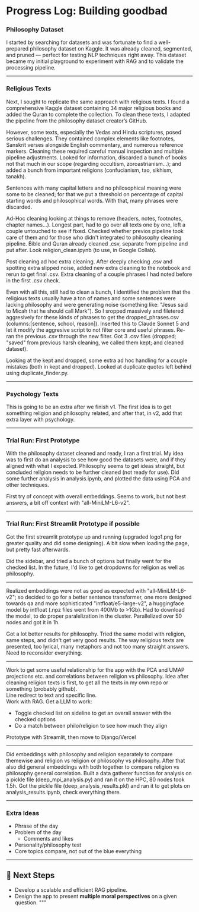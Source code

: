 # Progress Log: Building **goodbad**



### Philosophy Dataset

I started by searching for datasets and was fortunate to find a well-prepared philosophy dataset on Kaggle. It was already cleaned, segmented, and pruned — perfect for testing NLP techniques right away. This dataset became my initial playground to experiment with RAG and to validate the processing pipeline.

---

### Religious Texts

Next, I sought to replicate the same approach with religious texts. I found a comprehensive Kaggle dataset containing 34 major religious books and added the Quran to complete the collection. To clean these texts, I adapted the pipeline from the philosophy dataset creator’s GitHub.  

However, some texts, especially the Vedas and Hindu scriptures, posed serious challenges. They contained complex elements like footnotes, Sanskrit verses alongside English commentary, and numerous reference markers. Cleaning these required careful manual inspection and multiple pipeline adjustments. Looked for information, discarded a bunch of books not that much in our scope (regarding occultism, zoroastrianism...); and added a bunch from important religions (confucianism, tao, sikhism, tanakh).

Sentences with many capital letters and no philosophical meaning were some to be cleaned; for that we put a threshold on percentage of capital starting words and philosophical words. With that, many phrases were discarded.

Ad-Hoc cleaning looking at things to remove (headers, notes, footnotes, chapter names...). Longest part, had to go over all texts one by one, left a couple untouched to see if fixed. Checked whether previos pipeline took care of them and for those who didn't integrated to philosophy cleaning pipeline. Bible and Quran already cleaned .csv, separate from pipeline and put after. Look religion_clean.ipynb (to use, in Google Collab).

Post cleaning ad hoc extra cleaning. After deeply checking .csv and spotting extra slipped noise, added new extra cleaning to the notebook and rerun to get final .csv. Extra cleaning of a couple phrases I had noted before in the first .csv check.

Even with all this, still had to clean a bunch, I identified the problem that the religious texts usually have a ton of names and some sentences were lacking philosophy and were generating noise (something like: "Jesus said to Micah that he should call Mark"). So I sropped massively and filetered aggresively for these kinds of phrases to get the dropped_phrases.csv (columns:[sentence, school, reason]). Inserted this to Claude Sonnet 5 and let it modify the aggresive script to not filter core and useful phrases. Re-ran the previous .csv through the new filter. Got 3 .csv files (dropped; "saved" from previous harsh cleaning, we called them kept; and cleaned dataset).

Looking at the kept and dropped, some extra ad hoc handling for a couple mistakes (both in kept and dropped). Looked at duplicate quotes left behind using duplicate_finder.py.

---

### Psychology Texts

This is going to be an extra after we finish v1. The first idea is to get something religion and philosophy related, and after that, in v2, add that extra layer with psychology.

---

### Trial Run: First Prototype

With the philosophy dataset cleaned and ready, I ran a first trial. My idea was to first do an analysis to see how good the datasets were, and if they aligned with what I expected. Philosophy seems to get ideas straight, but concluded religion needs to be further cleaned (not ready for use). Did some further analysis in analysis.ipynb, and plotted the data using PCA and other techniques.

First try of concept with overall embeddings. Seems to work, but not best answers, a bit off context with "all-MiniLM-L6-v2".

---

### Trial Run: First Streamlit Prototype if possible

Got the first streamlit prototype up and running (upgraded logo1.png for greater quality and did some designing). A bit slow when loading the page, but pretty fast afterwards.

Did the sidebar, and tried a bunch of options but finally went for the checked list. In the future, I'd like to get dropdowns for religion as well as philosophy.

---

Realized embeddings were not as good as expected with "all-MiniLM-L6-v2"; so decided to go for a better sentence transformer, one more designed towards qa and more sophisticated "intfloat/e5-large-v2", a huggingface model by intfloat (.npz files went from 400Mb to >1Gb). Had to download the model, to do proper paralelization in the cluster. Parallelized over 50 nodes and got it in 1h. 


Got a lot better results for philosophy. Tried the same model with religion, same steps, and didn't get very good results. The way religious texts are presented, too lyrical, many metaphors and not too many straight answers. Need to reconsider everything.

---

Work to get some useful relationship for the app with the PCA and UMAP projections etc. and correlations between religion vs philosophy. 
Idea after cleaning religion texts is first, to get all the texts in my own repo or something (probably github).    
Line redirect to text and specific line.  
Work with RAG. Get a LLM to work:  

- Toggle checked list on sideline to get an overall answer with the checked options  
- Do a match between philo/religion to see how much they align

Prototype with Streamlit, then move to Django/Vercel

---

Did embeddings with philosophy and religion separately to compare themewise and religion vs religion or philosophy vs philosophy. After that also did general embeddings with both together to compare religion vs philosophy general correlation. Built a data gatherer function for analysis on a pickle file (deep_mpi_analysis.py) and ran it on the HPC, 80 nodes took 1.5h. Got the pickle file (deep_analysis_results.pkl) and ran it to get plots on analysis_results.ipynb, check everything there.

---

### Extra Ideas

- Phrase of the day
- Problem of the day
    - Comments and likes
- Personality/philosophy test
- Core topics compare, not out of the blue everything
---

## 📁 Next Steps

- Develop a scalable and efficient RAG pipeline.
- Design the app to present **multiple moral perspectives** on a given question.
"""
